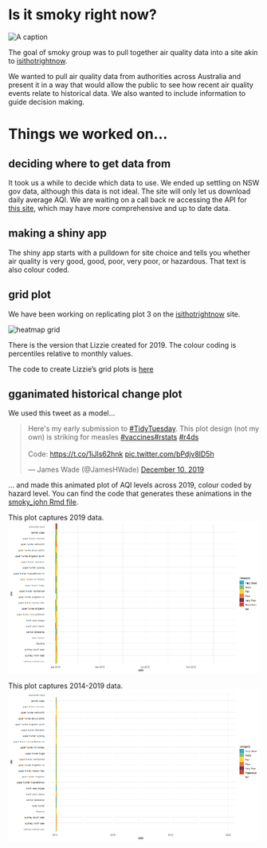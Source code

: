 
<!-- README.md is generated from README.Rmd. Please edit that file -->

# Is it smoky right now?

<!-- badges: start -->

<!-- badges: end -->

<img src="https://upload.wikimedia.org/wikipedia/commons/e/e7/Uncle_Sam_style_Smokey_Bear_Only_You.jpg" title="A caption" alt="A caption" width="50%" />

The goal of smoky group was to pull together air quality data into a
site akin to [isithotrightnow](https://isithotrightnow.com/).

We wanted to pull air quality data from authorities across Australia and
present it in a way that would allow the public to see how recent air
quality events relate to historical data. We also wanted to include
information to guide decision making.

# Things we worked on…

## deciding where to get data from

It took us a while to decide which data to use. We ended up settling on
NSW gov data, although this data is not ideal. The site will only let us
download daily average AQI. We are waiting on a call back re accessing
the API for [this
site](https://aqicn.org/city/australia/nsw/randwick/sydney-east/), which
may have more comprehensive and up to date data.

## making a shiny app

The shiny app starts with a pulldown for site choice and tells you
whether air quality is very good, good, poor, very poor, or hazardous.
That text is also colour coded.

## grid plot

We have been working on replicating plot 3 on the
[isithotrightnow](https://isithotrightnow.com/) site.

![heatmap grid](https://isithotrightnow.com/output/066062/heatmap.png)

There is the version that Lizzie created for 2019. The colour coding is
percentiles relative to monthly values.

The code to create Lizzie’s grid plots is [here](/R/grid_plot.R)

## gganimated historical change plot

We used this tweet as a model…

<blockquote class="twitter-tweet">

<p lang="en" dir="ltr">

Here's my early submission to
<a href="https://twitter.com/hashtag/TidyTuesday?src=hash&amp;ref_src=twsrc%5Etfw">\#TidyTuesday</a>.
This plot design (not my own) is striking for measles
<a href="https://twitter.com/hashtag/vaccines?src=hash&amp;ref_src=twsrc%5Etfw">\#vaccines</a><a href="https://twitter.com/hashtag/rstats?src=hash&amp;ref_src=twsrc%5Etfw">\#rstats</a>
<a href="https://twitter.com/hashtag/r4ds?src=hash&amp;ref_src=twsrc%5Etfw">\#r4ds</a><br><br>Code:
<a href="https://t.co/1iJls62hnk">https://t.co/1iJls62hnk</a>
<a href="https://t.co/bPdjv8lD5h">pic.twitter.com/bPdjv8lD5h</a>

</p>

— James Wade (@JamesHWade)
<a href="https://twitter.com/JamesHWade/status/1204223471519256577?ref_src=twsrc%5Etfw">December
10,
2019</a>

</blockquote>

<script async src="https://platform.twitter.com/widgets.js" charset="utf-8"></script>

… and made this animated plot of AQI levels across 2019, colour coded by
hazard level. You can find the code that generates these animations in
the [smoky\_john Rmd file](smoky_john2.Rmd).

This plot captures 2019 data. ![](aqi_nsw.gif)

This plot captures 2014-2019 data. ![](aqi_nsw_since2014.gif)

